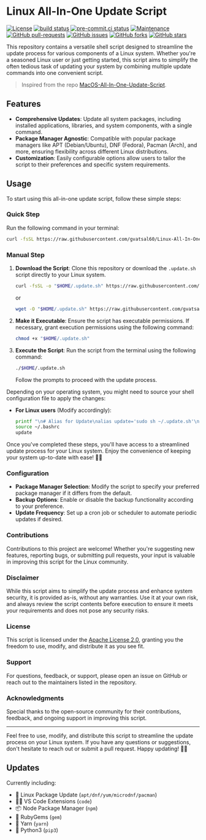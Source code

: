 # Linux All-In-One Update Script

[![License](https://img.shields.io/badge/License-Apache_2.0-blue.svg)](https://img.shields.io/github/license/gvatsal60/Linux-All-In-One-Update-Script)
[![build status](https://github.com/gvatsal60/Linux-All-In-One-Update-Script/actions/workflows/ShellCheck.yaml/badge.svg)](https://github.com/gvatsal60/Linux-All-In-One-Update-Script/actions/workflows/ShellCheck.yaml)
[![pre-commit.ci status](https://results.pre-commit.ci/badge/github/gvatsal60/Linux-All-In-One-Update-Script/master.svg)](https://results.pre-commit.ci/latest/github/gvatsal60/Linux-All-In-One-Update-Script/HEAD)
[![Maintenance](https://img.shields.io/badge/Maintained%3F-Yes-green.svg)](https://GitHub.com/gvatsal60/Linux-All-In-One-Update-Script/graphs/commit-activity)
[![GitHub pull-requests](https://img.shields.io/github/issues-pr/gvatsal60/Linux-All-In-One-Update-Script.svg)](https://GitHub.com/gvatsal60/Linux-All-In-One-Update-Script/pull/)
[![GitHub issues](https://img.shields.io/github/issues/gvatsal60/Linux-All-In-One-Update-Script.svg)](https://GitHub.com/gvatsal60/Linux-All-In-One-Update-Script/issues/)
[![GitHub forks](https://img.shields.io/github/forks/gvatsal60/Linux-All-In-One-Update-Script.svg)](https://GitHub.com/gvatsal60/Linux-All-In-One-Update-Script/network/)
[![GitHub stars](https://img.shields.io/github/stars/gvatsal60/Linux-All-In-One-Update-Script.svg)](https://GitHub.com/gvatsal60/Linux-All-In-One-Update-Script/stargazers)

This repository contains a versatile shell script designed to streamline the update process for various components of a Linux system. Whether you're a seasoned Linux user or just getting started, this script aims to simplify the often tedious task of updating your system by combining multiple update commands into one convenient script.

> Inspired from the repo [MacOS-All-In-One-Update-Script](https://github.com/andmpel/MacOS-All-In-One-Update-Script/).

## Features

- **Comprehensive Updates**: Update all system packages, including installed applications, libraries, and system components, with a single command.
- **Package Manager Agnostic**: Compatible with popular package managers like APT (Debian/Ubuntu), DNF (Fedora), Pacman (Arch), and more, ensuring flexibility across different Linux distributions.
- **Customization**: Easily configurable options allow users to tailor the script to their preferences and specific system requirements.

## Usage

To start using this all-in-one update script, follow these simple steps:

### Quick Step

Run the following command in your terminal:

```sh
curl -fsSL https://raw.githubusercontent.com/gvatsal60/Linux-All-In-One-Update-Script/HEAD/install.sh | sh
```

### Manual Step

1. **Download the Script**: Clone this repository or download the `.update.sh` script directly to your Linux system.

   ```sh
   curl -fsSL -o "$HOME/.update.sh" https://raw.githubusercontent.com/gvatsal60/Linux-All-In-One-Update-Script/HEAD/.update.sh
   ```

   or

   ```sh
   wget -O "$HOME/.update.sh" https://raw.githubusercontent.com/gvatsal60/Linux-All-In-One-Update-Script/HEAD/.update.sh
   ```

2. **Make it Executable**: Ensure the script has executable permissions. If necessary, grant execution permissions using the following command:

   ```sh
   chmod +x "$HOME/.update.sh"
   ```

3. **Execute the Script**: Run the script from the terminal using the following command:

   ```sh
   ./$HOME/.update.sh
   ```

   Follow the prompts to proceed with the update process.

Depending on your operating system, you might need to source your shell configuration file to apply the changes:

- **For Linux users** (Modify accordingly):

  ```sh
  printf "\n# Alias for Update\nalias update='sudo sh ~/.update.sh'\n" >> "${HOME}/.bashrc"
  source ~/.bashrc
  update
  ```

Once you've completed these steps, you'll have access to a streamlined update process for your Linux system. Enjoy the convenience of keeping your system up-to-date with ease! 🐧✨

### Configuration

- **Package Manager Selection**: Modify the script to specify your preferred package manager if it differs from the default.
- **Backup Options**: Enable or disable the backup functionality according to your preference.
- **Update Frequency**: Set up a cron job or scheduler to automate periodic updates if desired.

### Contributions

Contributions to this project are welcome! Whether you're suggesting new features, reporting bugs, or submitting pull requests, your input is valuable in improving this script for the Linux community.

### Disclaimer

While this script aims to simplify the update process and enhance system security, it is provided as-is, without any warranties. Use it at your own risk, and always review the script contents before execution to ensure it meets your requirements and does not pose any security risks.

### License

This script is licensed under the [Apache License 2.0](https://github.com/gvatsal60/Linux-All-In-One-Update-Script/blob/HEAD/LICENSE), granting you the freedom to use, modify, and distribute it as you see fit.

### Support

For questions, feedback, or support, please open an issue on GitHub or reach out to the maintainers listed in the repository.

### Acknowledgments

Special thanks to the open-source community for their contributions, feedback, and ongoing support in improving this script.

---

Feel free to use, modify, and distribute this script to streamline the update process on your Linux system. If you have any questions or suggestions, don't hesitate to reach out or submit a pull request. Happy updating! 🐧🚀

## Updates

Currently including:

- 🐧 Linux Package Update (`apt/dnf/yum/microdnf/pacman`)
- 🧑‍💻 VS Code Extensions (`code`)
- 📦 Node Package Manager (`npm`)
- 💎 RubyGems (`gem`)
- 🧶 Yarn (`yarn`)
- 🐍 Python3 (`pip3`)
